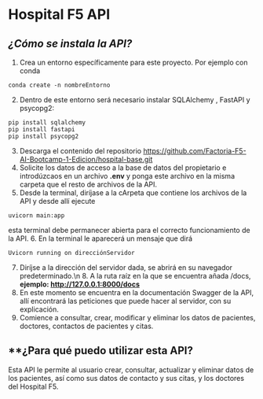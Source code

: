 # Hospital F5 API

## ***¿Cómo se instala la API?***
1. Crea un entorno específicamente para este proyecto. Por ejemplo con conda 
```
conda create -n nombreEntorno
```
2. Dentro de este entorno será necesario instalar SQLAlchemy , FastAPI y psycopg2:
```
pip install sqlalchemy
pip install fastapi
pip install psycopg2
```
3. Descarga el contenido del repositorio https://github.com/Factoria-F5-AI-Bootcamp-1-Edicion/hospital-base.git
4. Solicite los datos de acceso a la base de datos del propietario e introdúzcaos en un archivo **.env** y ponga este archivo en la misma carpeta que el resto de archivos de la API.
5. Desde la terminal, diríjase a la cArpeta que contiene los archivos de la API y desde allí ejecute
```
uvicorn main:app
```
esta terminal debe permanecer abierta para el correcto funcionamiento de la API. 
6. En la terminal le aparecerá un mensaje que dirá
```
Uvicorn running on direcciónServidor
```
7. Diríjse a la dirección del servidor dada, se abrirá en su navegador predeterminado.\n 8. A la ruta raíz en la que se encuentra añada /docs, **ejemplo: http://127.0.0.1:8000/docs**
7. En este momento se encuentra en la documentación Swagger de la API, allí encontrará las peticiones que puede hacer al servidor, con su explicación.
8. Comience a consultar, crear, modificar y eliminar los datos de pacientes, doctores, contactos de pacientes y citas.

## **¿Para qué puedo utilizar esta API?

Esta API le permite al usuario crear, consultar, actualizar y eliminar datos de los pacientes, así como sus datos de contacto y sus citas, y los doctores del Hospital F5.